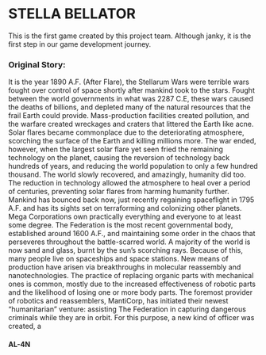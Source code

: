 # STELLA BELLATOR

This is the first game created by this project team. Although janky, it is the first step in our game development journey.

### Original Story:
It is the year 1890 A.F. (After Flare), the Stellarum Wars were terrible wars fought over control of space shortly after mankind took to the stars. Fought between the world governments in what was 2287 C.E, these wars caused the deaths of billions, and depleted many of the natural resources that the frail Earth could provide. Mass-production facilities created pollution, and the warfare created wreckages and craters that littered the Earth like acne. Solar flares became commonplace due to the deteriorating atmosphere, scorching the surface of the Earth and killing millions more. The war ended, however, when the largest solar flare yet seen fried the remaining technology on the planet, causing the reversion of technology back hundreds of years, and reducing the world population to only a few hundred thousand. The world slowly recovered, and amazingly, humanity did too. The reduction in technology allowed the atmosphere to heal over a period of centuries, preventing solar flares from harming humanity further. Mankind has bounced back now, just recently regaining spaceflight in 1795 A.F. and has its sights set on terraforming and colonizing other planets. Mega Corporations own practically everything and everyone to at least some degree. The Federation is the most recent governmental body, established around 1600 A.F., and maintaining some order in the chaos that perseveres throughout the battle-scarred world. A majority of the world is now sand and glass, burnt by the sun’s scorching rays. Because of this, many people live on spaceships and space stations. New means of production have arisen via breakthroughs in molecular reassembly and nanotechnologies. The practice of replacing organic parts with mechanical ones is common, mostly due to the increased effectiveness of robotic parts and the likelihood of losing one or more body parts. The foremost provider of robotics and reassemblers, MantiCorp, has initiated their newest “humanitarian” venture: assisting The Federation in capturing dangerous criminals while they are in orbit. For this purpose, a new kind of officer was created, a

#### AL-4N
